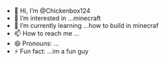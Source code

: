 - 👋 Hi, I’m @Chickenbox124
- 👀 I’m interested in ...minecraft
- 🌱 I’m currently learning ...how to build in minecraf
- 📫 How to reach me ...
- 😄 Pronouns: ...
- ⚡ Fun fact: ...im a fun guy

<!---
Chickenbox124/Chickenbox124 is a ✨ special ✨ repository because its `README.md` (this file) appears on your GitHub profile.
You can click the Preview link to take a look at your changes.
--->
